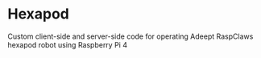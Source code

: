 # Hexapod
Custom client-side and server-side code for operating Adeept RaspClaws hexapod robot using Raspberry Pi 4

